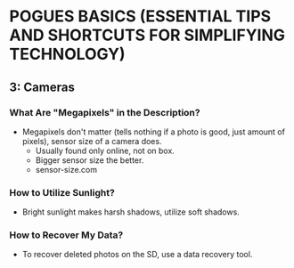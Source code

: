 # POGUES BASICS (ESSENTIAL TIPS AND SHORTCUTS FOR SIMPLIFYING TECHNOLOGY)

## 3: Cameras

### What Are "Megapixels" in the Description?

- Megapixels don't matter (tells nothing if a photo is good, just amount of pixels), sensor size of a camera does.
  - Usually found only online, not on box.
  - Bigger sensor size the better.
  - sensor-size.com

### How to Utilize Sunlight?

- Bright sunlight makes harsh shadows, utilize soft shadows.

### How to Recover My Data?

- To recover deleted photos on the SD, use a data recovery tool.
